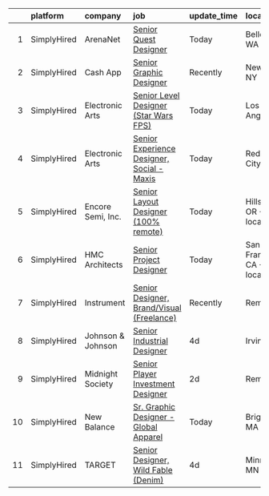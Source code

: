 

|    | platform    | company           | job                                                                                                                                                    | update_time   | location                      |
|---:|:------------|:------------------|:-------------------------------------------------------------------------------------------------------------------------------------------------------|:--------------|:------------------------------|
|  1 | SimplyHired | ArenaNet          | [Senior Quest Designer](https://www.simplyhired.com/job/GpVbNEX2i_bku7pEZUypx1U6tHAF4BDCJ3UzdJVVXn04MEqBiIQE-w?q=senior+designer)                      | Today         | Bellevue, WA                  |
|  2 | SimplyHired | Cash App          | [Senior Graphic Designer](https://www.simplyhired.com/job/1_WG-tANTjuLdshh7PsH_cba5mF22oIRK7k7nXRKRFAfFCCHDd_BYQ?q=senior+designer)                    | Recently      | New York, NY                  |
|  3 | SimplyHired | Electronic Arts   | [Senior Level Designer (Star Wars FPS)](https://www.simplyhired.com/job/krycJtBjnwAJKXZHx3ROWgzhMgEgagSuMmfGQHH7X1E435tHd_qZoA?q=senior+designer)      | Today         | Los Angeles, CA               |
|  4 | SimplyHired | Electronic Arts   | [Senior Experience Designer, Social - Maxis](https://www.simplyhired.com/job/9uYwoOCcf8setcU1xOdsmRFf5V8MoBRKwJ4WmQhl2M6Db6-6kdtKRA?q=senior+designer) | Today         | Redwood City, CA              |
|  5 | SimplyHired | Encore Semi, Inc. | [Senior Layout Designer (100% remote)](https://www.simplyhired.com/job/-PDGnSjALrFpuYHPJOydV2NcFjUP4PN_rJE9l99HPDPueEyHVkGPPg?q=senior+designer)       | Today         | Hillsboro, OR +14 locations   |
|  6 | SimplyHired | HMC Architects    | [Senior Project Designer](https://www.simplyhired.com/job/Amt__rV7yIywDD_4i-X5zrjkdryAWV8zukGXnDxZAfKqLZGPYsTd7A?q=senior+designer)                    | Today         | San Francisco, CA +1 location |
|  7 | SimplyHired | Instrument        | [Senior Designer, Brand/Visual (Freelance)](https://www.simplyhired.com/job/6edob74V3FITU7s9Ye7NFoNrIiZ_eG0Ss3ypDdw3qPl7f3rvNGYwbA?q=senior+designer)  | Recently      | Remote                        |
|  8 | SimplyHired | Johnson & Johnson | [Senior Industrial Designer](https://www.simplyhired.com/job/H3oKkXs_WfQfxkGds910HqLRpsYwWQDnQbmfR2jlf3XENP0VNcFR8w?q=senior+designer)                 | 4d            | Irvine, CA                    |
|  9 | SimplyHired | Midnight Society  | [Senior Player Investment Designer](https://www.simplyhired.com/job/MnkZKoI_qRZPeY6ojbc6_reb3Qr2ispfKUs34nBiTbruNfjgk9Bz9g?q=senior+designer)          | 2d            | Remote                        |
| 10 | SimplyHired | New Balance       | [Sr. Graphic Designer - Global Apparel](https://www.simplyhired.com/job/xxYVVHbrKGThj7MLV-erMF0r0lsQdW4UAiFuVo1CAJUmNRxIUsHQRQ?q=senior+designer)      | Today         | Brighton, MA                  |
| 11 | SimplyHired | TARGET            | [Senior Designer, Wild Fable (Denim)](https://www.simplyhired.com/job/G08zNYuczolQmArYuywHetegSj_M8IBSDvXxDe3U_SIZ_7RlmHQONw?q=senior+designer)        | 4d            | Minneapolis, MN               |